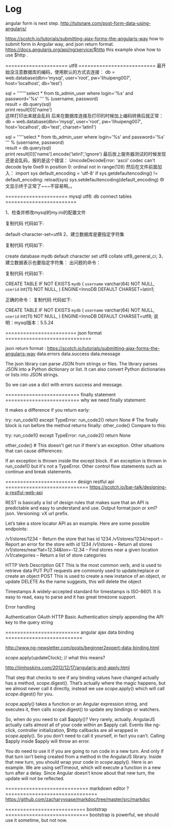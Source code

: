 # Log

angular form is next step.   http://tutsnare.com/post-form-data-using-angularjs/

https://scotch.io/tutorials/submitting-ajax-forms-the-angularjs-way  how to submit form in Angular way, and json return format.
https://docs.angularjs.org/api/ng/service/$http   this example show how to use $http .

===================== utf8 ==========================
最开始没注意数据库的编码，使用默认的方式去连接：
db = web.database(dbn='mysql', user='root', pw='lihuipeng007', host='localhost', db='test')  
  
sql = '''''''select * from tb_admin_user where login='%s' and password='%s' ''' % (username, password)  
result = db.query(sql)  
print result[0]['name']  
这样打印出来就会乱码
后来在数据库连接及打印的时候加上编码转换后就正常：
db = web.database(dbn='mysql', user='root', pw='lihuipeng007', host='localhost', db='test', charset='latin1')  
  
sql = '''''select * from tb_admin_user where login='%s' and password='%s' ''' % (username, password)  
result = db.query(sql)  
print result[0]['name'].encode('latin1','ignore') 
最后放上服务器测试的时候发现还是会乱码，报的是这个错误：
UnicodeDecodeError: 'ascii' codec can't decode byte 0xe9 in position 0: ordinal not in range(128)
然后在文件前面加入：
import sys 
default_encoding = 'utf-8' 
if sys.getdefaultencoding() != default_encoding: 
    reload(sys) 
    sys.setdefaultencoding(default_encoding) 
中文显示终于正常了~~~不容易啊。。

===================== mysql utf8: db connect tables ========================

1、检查并修改mysql的my.ini的配置文件

复制代码 代码如下:

default-character-set=utf8
2、建立数据库是要指定字符集

复制代码 代码如下:

create database mydb default character set utf8 collate utf8_general_ci;
3、建立数据表示也要指定字符集：
出问题的命令： 

复制代码 代码如下:

CREATE TABLE IF NOT EXISTS `mydb` ( 
  `username` varchar(64) NOT NULL, 
  `userid` int(11) NOT NULL, 
 ) ENGINE=InnoDB DEFAULT CHARSET=latin1; 
  
正确的命令： 
复制代码 代码如下:

CREATE TABLE IF NOT EXISTS `mydb` ( 
  `username` varchar(64) NOT NULL, 
  `userid` int(11) NOT NULL, 
 ) ENGINE=InnoDB DEFAULT CHARSET=utf8;
说明：mysql版本：5.5.24


======================== json format =============================

json return format : https://scotch.io/tutorials/submitting-ajax-forms-the-angularjs-way
data.errors
data.success 
data.message

The json library can parse JSON from strings or files. The library parses JSON into a Python dictionary or list. It can also convert Python dictionaries or lists into JSON strings.

So we can use a dict with errors success and message.


========================= finally statement =========================
why we need finally statement:

It makes a difference if you return early:

try:
    run_code1()
except TypeError:
    run_code2()
    return None   # The finally block is run before the method returns
finally:
    other_code()
Compare to this:

try:
    run_code1()
except TypeError:
    run_code2()
    return None   

other_code()  # This doesn't get run if there's an exception.
Other situations that can cause differences:

If an exception is thrown inside the except block.
If an exception is thrown in run_code1() but it's not a TypeError.
Other control flow statements such as continue and break statements.

======================== design restful api ============================
https://scotch.io/bar-talk/designing-a-restful-web-api

REST is basically a list of design rules that makes sure that an API is predictable and easy to understand and use.
Output format:json or xml? json.
Versioning: vX url prefix.

Let’s take a store locator API as an example. Here are some possible endpoints:

/v1/stores/1234 – Return the store that has id 1234
/v1/stores/1234/report – Report an error for the store with id 1234
/v1/stores – Return all stores
/v1/stores/near?lat=12.34&lon=-12.34 – Find stores near a given location
/v1/categories – Return a list of store categories

HTTP Verb    Description
GET    This is the most common verb, and is used to retrieve data
PUT    PUT requests are commonly used to update/replace or create an object
POST    This is used to create a new instance of an object, or update
DELETE    As the name suggests, this will delete the object

Timestamps
A widely-accepted standard for timestamps is ISO-8601. It is easy to read, easy to parse and it has great timezone support.

Error handling

Authentication
OAuth
HTTP Basic Authentication 
simply appending the API key to the query string

========================= angular ajax data binding ==========================

http://www.ng-newsletter.com/posts/beginner2expert-data-binding.html

$scope.$apply(updateClock); // what this means?

http://jimhoskins.com/2012/12/17/angularjs-and-apply.html

That step that checks to see if any binding values have changed actually has a method, $scope.$digest(). That’s actually where the magic happens, but we almost never call it directly, instead we use $scope.$apply() which will call $scope.$digest() for you.

$scope.$apply() takes a function or an Angular expression string, and executes it, then calls $scope.$digest() to update any bindings or watchers.

So, when do you need to call $apply()? Very rarely, actually. AngularJS actually calls almost all of your code within an $apply call. Events like ng-click, controller initialization, $http callbacks are all wrapped in $scope.$apply(). So you don’t need to call it yourself, in fact you can’t. Calling $apply inside $apply will throw an error.

You do need to use it if you are going to run code in a new turn. And only if that turn isn’t being created from a method in the AngularJS library. Inside that new turn, you should wrap your code in $scope.$apply(). Here is an example. We are using setTimeout, which will execute a function in a new turn after a delay. Since Angular doesn’t know about that new turn, the update will not be reflected.

============================ markdown editor ? ===============================
https://github.com/zacharyvoase/markdoc/tree/master/src/markdoc


=========================== bootstrap ============================
bootstrap is powerful, we should use it sometime, but not now.


